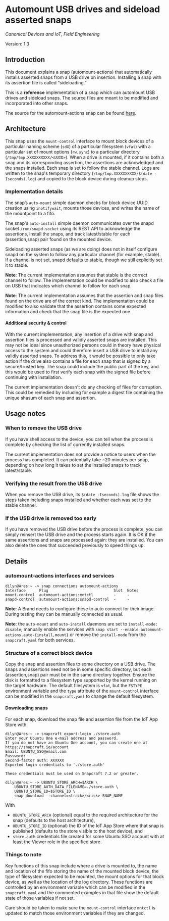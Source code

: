 # Automount USB drives and sideload asserted snaps

_Canonical Devices and IoT, Field Engineering_


Version: 1.3


## Introduction

This document explains a snap (automount-actions) that automatically installs
asserted snaps from a USB drive on insertion. Installing a snap with its
assertion file is called “sideloading.”

This is a **reference** implementation of a snap which can automount USB drives
and sideload snaps. The source files are meant to be modified and incorporated
into other snaps.

The source for the automount-actions snap can be found
[here](https://github.com/canonical/iot-field-example-snaps/tree/main/automount-actions).


## Architecture

This snap uses the `mount-control` interface to mount block devices of a
particular naming scheme (`sdX`) of a particular filesystem (`vfat`) with a
particular set of mount options (`rw,sync`) to a particular directory
(`/tmp/tmp.XXXXXXXXXX/<UUID>`). When a drive is mounted, if it contains both a
snap and its corresponding assertion, the assertions are acknowledged and the
snaps installed. Each snap is set to follow the stable channel. Logs are written
to the snap's temporary directory (`/tmp/tmp.XXXXXXXXXX/$(date -Iseconds).log`)
and copied to the block device during cleanup steps.


### Implementation details

The snap’s `auto-mount` simple daemon checks for block device UUID creation using
`inotifywait`, mounts those devices, and writes the name of the mountpoint to a
fifo.

The snap's `auto-install` simple daemon communicates over the snapd socket
`/run/snapd.socket` using its REST API to acknowledge the assertions, install
the snaps, and track latest/stable for each (assertion,snap) pair found on the
mounted device.

Sideloading asserted snaps (as we are doing) does not in itself configure snapd
on the system to follow any particular channel (for example, stable). If a
channel is not set, snapd defaults to stable, though we still explicitly set it
to stable.

**Note**: The current implementation assumes that stable is the correct
channel to follow. The implementation could be modified to also check a file on
USB that indicates which channel to follow for each snap.

**Note**: The current implementation assumes that the assertion and snap files
found on the drive are of the correct kind. The implementation could be modified
to also validate that the assertion contains some expected information and check
that the snap file is the expected one.

#### Additional security & control

With the current implementation, any insertion of a drive with snap and
assertion files is processed and validly asserted snaps are installed. This may
not be ideal since unauthorized persons could in theory have physical access to
the system and could therefore insert a USB drive to install any validly
asserted snaps. To address this, it would be possible to only take action if the
drive also contains a file for each snap that is signed by a secure/trusted key.
The snap could include the public part of the key, and this would be used to
first verify each snap with the signed file before continuing with installation.

The current implementation doesn't do any checking of files for corruption. This
could be remedied by including for example a digest file containing the unique
shasum of each snap and assertion.


## Usage notes


### When to remove the USB drive

If you have shell access to the device, you can tell when the process is
complete by checking the list of currently installed snaps.

The current implementation does not provide a notice to users when the process
has completed. It can potentially take ~20 minutes per snap, depending on how
long it takes to set the installed snaps to track latest/stable.


### Verifying the result from the USB drive

When you remove the USB drive, its `$(date -Iseconds).log` file shows the steps
taken including snaps installed and whether each was set to the stable channel.


### If the USB drive is removed too early

If you have removed the USB drive before the process is complete, you can simply
reinsert the USB drive and the process starts again. It is OK if the same
assertions and snaps are processed again: they are installed. You can also
delete the ones that succeeded previously to speed things up.


## Details


### automount-actions interfaces and services

```
dilyn@Ares:~ -> snap connections automount-actions
Interface      Plug                             Slot  Notes
mount-control  automount-actions:mntctl         -     -
snapd-control  automount-actions:snapd-control  -     -
```

**Note**: A Brand needs to configure these to auto connect for their image.
During testing they can be manually connected as usual.

**Note**: the `auto-mount` and `auto-install` daemons are set to `install-mode:
disable`; manually enable the services with `snap start --enable
automount-actions.auto-{install,mount}` or remove the `install-mode` from the
`snapcraft.yaml` for both services.


### Structure of a correct block device

Copy the snap and assertion files to some directory on a USB drive. The snaps
and assertions need not be in some specific directory, but each (assertion,snap)
pair must be in the same directory together. Ensure the disk is formatted to a
filesystem type supported by the kernel running on the target hardware. The
default filesystem is `vfat`, but the `FSTYPE` environment variable and the
`type` attribute of the `mount-control` interface can be modified in the
`snapcraft.yaml` to change the default filesystem.


#### Downloading snaps

For each snap, download the snap file and assertion file from the IoT App Store
with:

```
dilyn@Ares:~ -> snapcraft export-login ./store.auth
Enter your Ubuntu One e-mail address and password.
If you do not have an Ubuntu One account, you can create one at
https://snapcraft.io/account
Email: UBUNTU_SSO@email.com
Password:
Second-factor auth: XXXXXX
Exported login credentials to './store.auth'

These credentials must be used on Snapcraft 7.2 or greater.

dilyn@Ares:~ -> UBUNTU_STORE_ARCH=$ARCH \
    UBUNTU_STORE_AUTH_DATA_FILENAME=./store.auth \
    UBUNTU_STORE_ID=$STORE_ID \
    snap download --channel=<track>/<risk> SNAP_NAME
```

With

* `UBUNTU_STORE_ARCH` (optional) equal to the required architecture for the snap
  (defaults to the host architecture),
* `UBUNTU_STORE_ID` (optional) the ID of the IoT App Store where that snap is
  published (defaults to the store visible to the host device), and
* `store.auth` credentials file created for some Ubuntu SSO account with at
  least the Viewer role in the specified store.


### Things to note

Key functions of this snap include where a drive is mounted to, the name and
location of the fifo storing the name of the mounted block device, the type of
filesystem expected to be mounted, the mount options for that block device, as
well as the location of the log directory. These functions are controlled by an
environment variable which can be modified in the `snapcraft.yaml` and the
commented examples in that file show the default state of those variables if not
set.

Care should be taken to make sure the `mount-control` interface `mntctl` is
updated to match those environment variables if they are changed.
